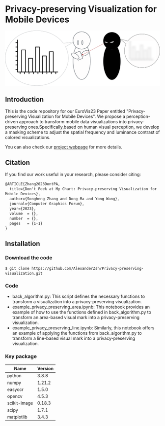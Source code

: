 # Privacy-preserving Visualization for Mobile Devices

<img src="./files/Teaser.png" width="800">

## Introduction

This is the code repository for our EuroVis23 Paper entitled "Privacy-preserving Visualization for Mobile Devices". We propose a perception-driven approach to transform mobile data visualizations into privacy-preserving ones.Specifically,based on human visual perception, we develop a masking scheme to adjust the spatial frequency and luminance contrast of colored visualizations.

You can also check our [project webpage](https://alexanderzsh.github.io/Privacy-preserving-visualization/) for more details.

## Citation

If you find our work useful in your research, please consider citing:

```
@ARTICLE{Zhang2023DontPA,
  title={Don't Peek at My Chart: Privacy-preserving Visualization for Mobile Devices},
  author={Songheng Zhang and Dong Ma and Yong Wang},
  journal={Computer Graphics Forum},
  year={2023},
  volume  = {},
  number  = {},
  pages   = {1-1}
}
```

## Installation

### Download the code

```
$ git clone https://github.com/AlexanderZsh/Privacy-preserving-visualization.git
```

### Code

- back_algorithm.py: This script defines the necessary functions to transform a visualization into a privacy-preserving visualization.
- example_privacy_preserving_area.ipynb: This notebook provides an example of how to use the functions defined in back_algorithm.py to transform an area-based visual mark into a privacy-preserving visualization.
- example_privacy_preserving_line.ipynb: Similarly, this notebook offers an example of applying the functions from back_algorithm.py to transform a line-based visual mark into a privacy-preserving visualization.

### Key package

| Name         | Version |
| ------------ | ------- |
| python       | 3.8.8   |
| numpy        | 1.21.2  |
| easyocr      | 1.5.0   |
| opencv       | 4.5.3   |
| scikit-image | 0.18.3  |
| scipy        | 1.7.1   |
| matplotlib   | 3.4.3   |
